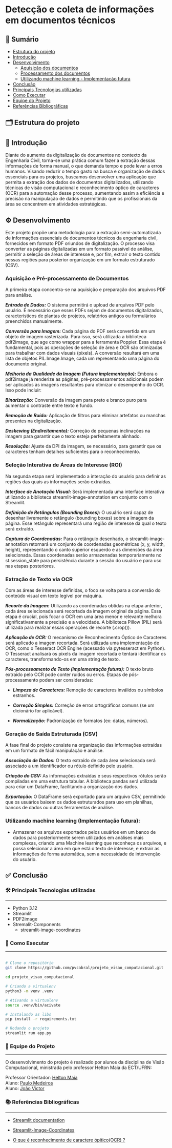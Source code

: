# Detecção e coleta de informações em documentos técnicos

## 📜 Sumário 

- [Estrutura do projeto]()
- [Introdução]()
- [Desenvolvimento]()
    - [Aquisição dos documentos]()
    - [Processamento dos documentos]()
    - [Utilizando machine learning - Implementação futura]()
- [Conclusão]()
- [Principais Tecnologias utilizadas]()
- [Como Executar](#-como-executar)
- [Equipe do Projeto](#--equipe-do-projeto)
- [Referências Bibliográficas](#-referências-bibliográficas)

## 🗂️ Estrutura do projeto



## 📌 Introdução 
  
Diante do aumento da digitalização de documentos no contexto da Engenharia Civil, torna-se uma prática comum fazer a extração dessas informações de forma manual, o que demanda tempo e pode levar a erros humanos. Visando reduzir o tempo gasto na busca e organização de dados essenciais para os projetos, buscamos desenvolver uma aplicação que permita a extração dos dados de documentos digitalizados, utilizando técnicas de visão computacional e reconhecimento óptico de caracteres (OCR) para a automação desse processo, aumentando assim a eficiência e precisão na manipulação de dados e permitindo que os profissionais da área se concentrem em atividades estratégicas. 

## ⚙️ Desenvolvimento

Este projeto propõe uma metodologia para a extração semi-automatizada de informações essenciais de documentos técnicos da engenharia civil, fornecidos em formato PDF oriundos de digitalização. O processo visa converter as páginas digitalizadas em um formato passível de análise, permitir a seleção de áreas de interesse e, por fim, extrair o texto contido nessas regiões para posterior organização em um formato estruturado (CSV).

### Aquisição e Pré-processamento de Documentos

A primeira etapa concentra-se na aquisição e preparação dos arquivos PDF para análise.

***Entrada de Dados:*** O sistema permitirá o upload de arquivos PDF pelo usuário. É necessário que esses PDFs sejam de documentos digitalizados, característicos de plantas de projetos, relatórios antigos ou formulários preenchidos manualmente.

***Conversão para Imagem:*** Cada página do PDF será convertida em um objeto de imagem rasterizada. Para isso, será utilizada a biblioteca pdf2image, que age como wrapper para a ferramenta Poppler. Essa etapa é fundamental, pois as operações de seleção de área e OCR são otimizadas para trabalhar com dados visuais (pixels). A conversão resultará em uma lista de objetos PIL.Image.Image, cada um representando uma página do documento original.

***Melhoria da Qualidade da Imagem (Futura implementação):*** Embora o pdf2image já renderize as páginas, pré-processamentos adicionais podem ser aplicados às imagens resultantes para otimizar o desempenho do OCR. Isso pode incluir:

***Binarização:*** Conversão da imagem para preto e branco puro para aumentar o contraste entre texto e fundo.

***Remoção de Ruído:*** Aplicação de filtros para eliminar artefatos ou manchas presentes na digitalização.

***Deskewing (Endireitamento):*** Correção de pequenas inclinações na imagem para garantir que o texto esteja perfeitamente alinhado.

***Resolução:*** Ajuste da DPI da imagem, se necessário, para garantir que os caracteres tenham detalhes suficientes para o reconhecimento.

### Seleção Interativa de Áreas de Interesse (ROI)

Na segunda etapa será implementado a interação do usuário para definir as regiões das quais as informações serão extraídas.

***Interface de Anotação Visual:*** Será implementada uma interface interativa utilizando a biblioteca streamlit-image-annotation em conjunto com o Streamlit.

***Definição de Retângulos (Bounding Boxes):*** O usuário será capaz de desenhar livremente o retângulo (bounding boxes) sobre a imagem da página. Esse retângulo representará uma região de interesse da qual o texto será extraído.

***Captura de Coordenadas:*** Para o retângulo desenhado, o streamlit-image-annotation retornará um conjunto de coordenadas geométricas (x, y, width, height), representando o canto superior esquerdo e as dimensões da área selecionada. Essas coordenadas serão armazenadas temporariamente no st.session_state para persistência durante a sessão do usuário e para uso nas etapas posteriores.

### Extração de Texto via OCR

Com as áreas de interesse definidas, o foco se volta para a conversão do conteúdo visual em texto legível por máquina.

***Recorte da Imagem:*** Utilizando as coordenadas obtidas na etapa anterior, cada área selecionada será recortada da imagem original da página. Essa etapa é crucial, pois focar o OCR em uma área menor e relevante melhora significativamente a precisão e a velocidade. A biblioteca Pillow (PIL) será utilizada para realizar essas operações de recorte (.crop()).

***Aplicação de OCR:*** O mecanismo de Reconhecimento Óptico de Caracteres será aplicado a imagem recortada. Será utilizada uma implementação de OCR, como o Tesseract OCR Engine (acessado via pytesseract em Python). O Tesseract analisará os pixels da imagem recortada e tentará identificar os caracteres, transformando-os em uma string de texto.

***Pós-processamento de Texto (implementação futura):*** O texto bruto extraído pelo OCR pode conter ruídos ou erros. Etapas de pós-processamento podem ser consideradas:

- ***Limpeza de Caracteres:*** Remoção de caracteres inválidos ou símbolos estranhos.

- ***Correção Simples:*** Correção de erros ortográficos comuns (se um dicionário for aplicável).

- ***Normalização:*** Padronização de formatos (ex: datas, números).

### Geração de Saída Estruturada (CSV)

A fase final do projeto consiste na organização das informações extraídas em um formato de fácil manipulação e análise.

***Associação de Dados:*** O texto extraído de cada área selecionada será associado a um identificador ou rótulo definido pelo usuário.

***Criação do CSV:*** As informações extraídas e seus respectivos rótulos serão compiladas em uma estrutura tabular. A biblioteca pandas será utilizada para criar um DataFrame, facilitando a organização dos dados.

***Exportação:*** O DataFrame será exportado para um arquivo CSV, permitindo que os usuários baixem os dados estruturados para uso em planilhas, bancos de dados ou outras ferramentas de análise.


### Utilizando machine learning (Implementação futura):

- Armazenar os arquivos exportados pelos usuários em um banco de dados para posteriormente serem utilizados em análises mais complexas, criando uma Machine learning que reconheça os arquivos, e possa selecionar a área em que está o texto de interesse, e extrair as informações de forma automática, sem a necessidade de intervenção do usuário.

## ✅ Conclusão 



### 🛠️ Principais Tecnologias utilizadas 
<hr>

- Python 3.12 
- Streamlit
- PDF2image
- Stremalit-Components 
    - streamlit-image-coordinates

### 🚀 Como Executar 
<hr>

~~~BASH

# Clone o repositório 
git clone https://github.com/pvcabral/projeto_visao_computacional.git 

cd projeto_visao_computacional 

# Criando a virtualenv 
python3 -m venv .venv 

# Ativando a virtualenv
source .venv/bin/acivate 

# Instalando as libs
pip install -r requirements.txt 

# Rodando o projeto 
streamlit run app.py


~~~

### 👥  Equipe do Projeto 
<hr>

O desenvolvimento do projeto é realizado por alunos da disciplina de Visão Computacional, ministrada pelo professor Helton Maia da ECT/UFRN: 

Professor Orientador: [Helton Maia](https://heltonmaia.com/) <br>
Aluno: [Paulo Medeiros](https://github.com/pvcabral) <br>
Aluno: [João Victor](https://github.com/BR-Jv)

### 📚 Referências Bibliográficas 
<hr>

- [Streamlit documentation](https://docs.streamlit.io/)

- [Streamlit-Image-Coordinates](https://github.com/blackary/streamlit-image-coordinates)

- [O que é reconhecimento de caractere ópitico(OCR) ?](https://aws.amazon.com/pt/what-is/ocr/)
